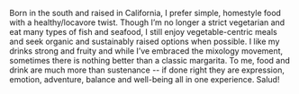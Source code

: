 Born in the south and raised in California, I prefer simple, homestyle food
with a healthy/locavore twist.  Though I’m no longer a strict vegetarian and
eat many types of fish and seafood, I still enjoy vegetable-centric meals and
seek organic and sustainably raised options when possible. I like my drinks
strong and fruity and while I’ve embraced the mixology movement, sometimes
there is nothing better than a classic margarita. To me, food and drink are
much more than sustenance -- if done right they are expression, emotion,
adventure, balance and well-being all in one experience. Salud!
